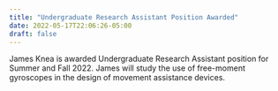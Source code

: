 ```yaml
---
title: "Undergraduate Research Assistant Position Awarded"
date: 2022-05-17T22:06:26-05:00
draft: false
---
```


James Knea is awarded Undergraduate Research Assistant position for Summer and Fall 2022. James will study the use of free-moment gyroscopes in the design of movement assistance devices.
